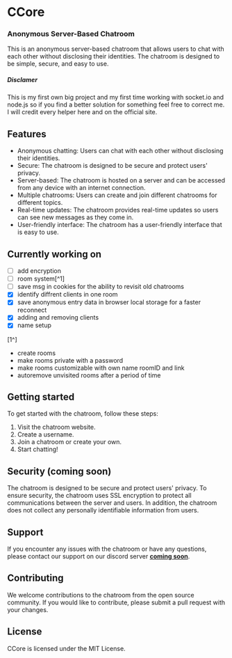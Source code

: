 
# **CCore**
### Anonymous Server-Based Chatroom

This is an anonymous server-based chatroom that allows users to chat with each other without disclosing their identities. The chatroom is designed to be simple, secure, and easy to use.

##### Disclamer
This is my first own big project and my first time working with socket.io and node.js so if you find a better solution for something feel free to correct me. I will credit every helper here and on the official site.

## **Features**

- Anonymous chatting: Users can chat with each other without disclosing their identities.
- Secure: The chatroom is designed to be secure and protect users' privacy.
- Server-based: The chatroom is hosted on a server and can be accessed from any device with an internet connection.
- Multiple chatrooms: Users can create and join different chatrooms for different topics.
- Real-time updates: The chatroom provides real-time updates so users can see new messages as they come in.
- User-friendly interface: The chatroom has a user-friendly interface that is easy to use.

## **Currently working on**

- [ ] add encryption
- [ ] room system[^1]
- [ ] save msg in cookies for the ability to revisit old chatrooms 
- [x] identify diffrent clients in one room
- [x] save anonymous entry data in browser local storage for a faster reconnect
- [x] adding and removing clients
- [x] name setup

[1^]
 - create rooms
 - make rooms private with a password
 - make rooms customizable with own name roomID and link
 - autoremove unvisited rooms after a period of time

## **Getting started**

To get started with the chatroom, follow these steps:

1. Visit the chatroom website.
2. Create a username.
3. Join a chatroom or create your own.
4. Start chatting!

## **Security** (coming soon)

The chatroom is designed to be secure and protect users' privacy. To ensure security, the chatroom uses SSL encryption to protect all communications between the server and users. In addition, the chatroom does not collect any personally identifiable information from users.

## **Support**

If you encounter any issues with the chatroom or have any questions, please contact our support on our discord server **[coming soon](mailto:support@chatroom.com)**.

## **Contributing**

We welcome contributions to the chatroom from the open source community. If you would like to contribute, please submit a pull request with your changes.

## **License**

CCore is licensed under the MIT License.
